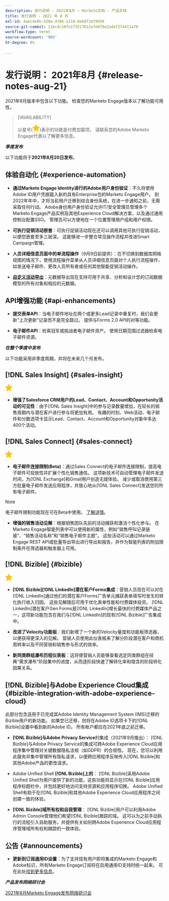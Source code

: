 ```yaml
---
description: 发行说明 — 2021年8月 — Marketo文档 — 产品文档
title: 发行说明 - 2021 年 8 月
exl-id: 4aec4e0b-520e-4786-a110-8e68f1bf9950
source-git-commit: 21bcdc10fe1f3517612efe0f8e2adaf2f4411a70
workflow-type: tm+mt
source-wordcount: '903'
ht-degree: 0%

---
```


# 发行说明： 2021年8月 {#release-notes-aug-21}

2021年8月版本中包含以下功能。 检查您的Marketo Engage版本以了解功能可用性。

>[!AVAILABILITY]
>
>以星号(![](assets/yellow-star.png))表示的功能是付费加载项。 请联系您的Adobe Marketo Engage代表以了解更多信息。

**_季度发布_**

以下功能将于&#x200B;**2021年8月20日发布**。

## 体验自动化 {#experience-automation}

* **通过Marketo Engage Identity进行的Adobe用户身份验证**：不久将使用Adobe ID用户凭据载入新的具有Enterprise包的Marketo Engage用户。 到2022年年中，才将当前用户迁移到综合身份系统，在进一步通知之前，无需采取任何行动。 Adobe身份用户身份验证允许IT/安全管理员管理多个Marketo Engage产品实例及其他Experience Cloud解决方案，以及通过通用控制台配置SSO。 管理员可以方便地在一个位置管理用户组和用户权限。

* **可执行促销活动嵌套**：可执行促销活动现在还可以调用其他可执行促销活动，以便您嵌套至多三层深。 这能够进一步整合常见操作流程并改进Smart Campaign管理。

* **人员详细信息页面中的单流程操作**（9月9日前提供）：在不切换到数据库网格视图的情况下，使用流程操作菜单从人员详细信息页面对个人执行流程操作，如发送电子邮件、更改人员所有者或任何其他智能促销活动操作。

* **[自定义活动导出](/help/marketo/product-docs/administration/marketo-custom-activities/custom-activity-metadata-export.md)**：元数据导出现在支持可用于共享、分析和设计您的订阅数据模型的所有对象和相应的元数据。

## API增强功能 {#api-enhancements}

* **提交表单API**：当电子邮件地址在两个或更多Lead记录中重复时，我们会更新“上次更新”记录而不是完全跳过。 提供与Forms 2.0 API的对等功能。

* **电子邮件API**：检索冠军或挑战者电子邮件资产。 使用日期范围过滤器检索电子邮件资源。

**_在整个季度中发布_**

以下功能采用非季度周期，并将在未来几个月发布。

## [!DNL Sales Insight] {#sales-insight}

![（星形）](assets/yellow-star.png)

* **增强了Salesforce CRM用户的Lead、Contact、Account和Opportunity活动的可见性**：由于[!DNL Sales Insight]中的参与记录数量增加，在较长的销售周期内与潜在客户进行参与将更加有用。 有趣的时刻、Web活动、电子邮件和分数选项卡显示Lead、Contact、Account和Opportunity对象中多达400个活动。

## [!DNL Sales Connect] {#sales-connect}

![（星形）](assets/yellow-star.png)

* **电子邮件连接限制(Beta)**：通过Sales Connect的电子邮件连接限制，提高电子邮件可投放性并扩展个性化销售通信。 这项新技术可自动管理电子邮件发送时间，为[!DNL Exchange]和Gmail用户创造无缝体验。 减少或取消使用第三方批量电子邮件发送应用程序，并放心地从[!DNL Sales Connect]发送您的所有电子邮件。

>[!NOTE]
>
>电子邮件限制功能现在可在Beta中使用。 [了解详情](/help/marketo/product-docs/marketo-sales-connect/email/email-delivery/email-connection-throttling.md)。

* **增强的销售活动见解**：根据销售团队先前的活动捕获和激活个性化参与。 在Marketo Engage智能列表中可以使用新的属性，例如“销售呼叫记录链接”、“销售活动名称”和“销售电子邮件主题”。  这些活动可以通过Marketo Engage REST API或批量导出导出进行导出和报告，并作为智能列表的附加限制条件在筛选器和触发器上可用。

## [!DNL Bizible] {#bizible}

![](assets/yellow-star.png)

* **[!DNL Bizible][!DNL LinkedIn]潜在客户Forms集成**：营销人员现在可以对在[!DNL LinkedIn]通过他们的潜在客户Forms广告单元捕获表单填写时发生的转化执行收入归因。 这些见解随后可用于优化表单性能和付费媒体投资。 [!DNL LinkedIn]潜在客户Gen Forms是[!DNL LinkedIn]增长最快的付费媒体产品之一，这项新功能包含在我们与[!DNL LinkedIn]的现有[!DNL Bizible]广告集成中。

* **改进了Velocity功能板**：我们新增了一个新的Velocity量度和功能板筛选器，以便获得更深入的见解。 营销人员使用此仪表板来了解分阶段潜在客户和商机周转率以及不同营销和销售参与形式的效率。

* **新同类群组瀑布历程仪表板**：这将使营销人员能够查看选定同类群组在经典“需求瀑布”阶段集中的进度，从而逐阶段快速了解转化率和隐含的阶段转化因果关系。

## [!DNL Bizible]与Adobe Experience Cloud集成 {#bizible-integration-with-adobe-experience-cloud}

此部分包含适用于已完成其Adobe Identity Management System (IMS)迁移的Bizible用户的新功能。 如果您已迁移，则将在Adobe ID选项卡下的[!DNL Bizible]设置中看到新的Adobe ID。 所有帐户都应在2021年底之前迁移。

* **[!DNL Bizible]与Adobe Privacy Service**&#x200B;的集成（2021年9月推出）： [!DNL Bizible]与Adobe Privacy Service的集成可跨Adobe Experience Cloud应用程序集中管理对关键数据隐私法规（如GDPR）的合规性。 现在，您可以利用此服务并集中管理所有隐私请求，以便跨应用程序反映传入[!DNL Bizible]和其他Adobe产品的更改请求。

* Adobe Unified Shell **[!DNL Bizible]上的**： [!DNL Bizible]采用Adobe Unified Shell为用户提供了新的功能，这些功能将显示在[!DNL Bizible]应用程序标题栏中，并包括更好地访问支持资源和应用程序切换。 Adobe Unified Shell有助于在[!DNL Bizible]和其他Adobe Experience Cloud应用程序之间创建一致的体验。

* **[!DNL Bizible]域所有权和自我管理**： [!DNL Bizible]用户可以利用Adobe Admin Console管理他们希望[!DNL Bizible]跟踪的域。 这可以为之前手动执行的流程引入自助服务，并提供有关如何跨Adobe Experience Cloud应用程序管理域所有权和跟踪的一致体验。

## 公告 {#announcements}

* **更新到订阅通用ID设置**：为了支持现有用户即将集成的Marketo Engage和Adobe标识，所有Marketo Engage订阅将在启用通用ID支持时统一起来。 可在此处[找到更多信息](/help/marketo/product-docs/administration/settings/using-a-universal-id-for-subscription-login.md)。

**_产品发布网络研讨会_**

[2021年8月Marketo Engage发布网络研讨会](https://engage.marketo.com/August21_Release_Webinar.html)
